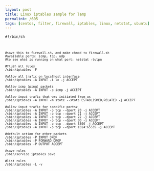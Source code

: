 ```yaml
---
layout: post
title: Linux iptables sample for lamp
permalink: /605
tags: [centos, filter, firewall, iptables, linux, netstat, ubuntu]
---
```


<code>#!/bin/sh


    #save this to firewall.sh, and make chmod +x firewall.sh
    #available ports: icmp, tcp, udp
    #to see what is running on what port: netstat -tulpn

    #flush all rules
    /sbin/iptables -F

    #allow all trafic on localhost interface
    /sbin/iptables -A INPUT -i lo -j ACCEPT

    #allow icmp (ping) packets
    /sbin/iptables -A INPUT -p icmp -j ACCEPT

    #allow input trafic that was initiated from us
    /sbin/iptables -A INPUT -m state --state ESTABLISHED,RELATED -j ACCEPT

    #allow input trafic for specific portsz
    /sbin/iptables -A INPUT -p tcp --dport 20 -j ACCEPT
    /sbin/iptables -A INPUT -p tcp --dport 21 -j ACCEPT
    /sbin/iptables -A INPUT -p tcp --dport 22 -j ACCEPT
    /sbin/iptables -A INPUT -p tcp --dport 80 -j ACCEPT
    /sbin/iptables -A INPUT -p tcp --dport 3306 -j ACCEPT
    /sbin/iptables -A INPUT -p tcp --dport 1024:65535 -j ACCEPT

    #default action for other packets
    /sbin/iptables -P INPUT DROP
    /sbin/iptables -P FORWARD DROP
    /sbin/iptables -P OUTPUT ACCEPT

    #save rules
    /sbin/service iptables save

    #list rules
    /sbin/iptables -L -v

